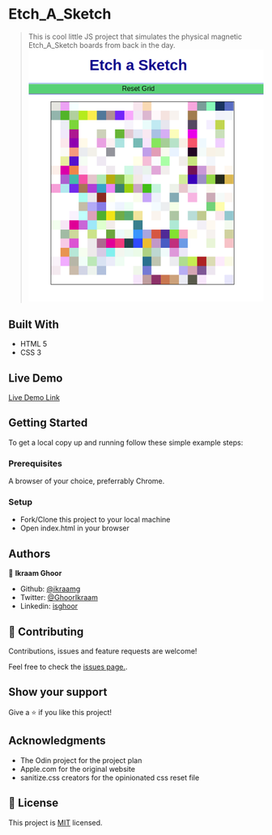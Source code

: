 # Etch_A_Sketch

> This is cool little JS project that simulates the physical magnetic Etch_A_Sketch boards from back in the day.
> ![screenshot](etch.png)

## Built With

- HTML 5
- CSS 3

## Live Demo

[Live Demo Link](https://ikraamg.github.io/Etch-A-Sketch/)

## Getting Started

To get a local copy up and running follow these simple example steps:

### Prerequisites

A browser of your choice, preferrably Chrome.

### Setup

- Fork/Clone this project to your local machine
- Open index.html in your browser

## Authors

👤 **Ikraam Ghoor**

- Github: [@ikraamg](https://github.com/ikraamg)
- Twitter: [@GhoorIkraam](https://twitter.com/GhoorIkraam)
- Linkedin: [isghoor](https://linkedin.com/isghoor)

## 🤝 Contributing

Contributions, issues and feature requests are welcome!

Feel free to check the [issues page.](https://github.com/ikraamg/Etch-A-Sketch/issues).

## Show your support

Give a ⭐️ if you like this project!

## Acknowledgments

- The Odin project for the project plan
- Apple.com for the original website
- sanitize.css creators for the opinionated css reset file

## 📝 License

This project is [MIT](LICENSE.md) licensed.
